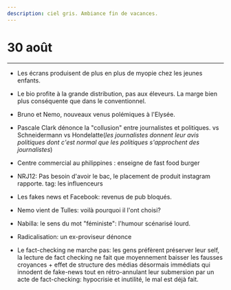 ```yaml
---
description: ciel gris. Ambiance fin de vacances.
---
```


# 30 août

---

* Les écrans produisent de plus en plus de myopie chez les jeunes enfants.

* Le bio profite à la grande distribution, pas aux éleveurs. La marge bien plus conséquente que dans le conventionnel.

* Bruno et Nemo, nouveaux venus polémiques à l'Elysée.

* Pascale Clark dénonce la "collusion" entre journalistes et politiques. vs Schneidermann vs Hondelatte\(_les journalistes donnent leur avis politiques dont c'est normal que les politiques s'approchent des journalistes_\)

* Centre commercial au philippines : enseigne de fast food burger

* NRJ12: Pas besoin d'avoir le bac, le placement de produit instagram rapporte. tag: les influenceurs

* Les fakes news et Facebook: revenus de pub bloqués.

* Nemo vient de Tulles: voilà pourquoi il l'ont choisi?

* Nabilla: le sens du mot "féministe": l'humour scénarisé lourd.

* Radicalisation: un ex-proviseur dénonce

* Le fact-checking ne marche pas: les gens préfèrent préserver leur self, la lecture de fact checking ne fait que moyennement baisser les fausses croyances + effet de structure des médias désormais immédiats qui innodent de fake-news tout en rétro-annulant leur submersion par un acte de fact-checking: hypocrisie et inutilité, le mal est déjà fait.



